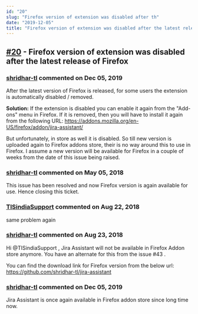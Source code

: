 ```yaml
---
id: "20"
slug: "Firefox version of extension was disabled after th"
date: "2019-12-05"
title: "Firefox version of extension was disabled after the latest release of Firefox"
---
```



## [#20](https://github.com/shridhar-tl/jira-assistant/issues/20) - Firefox version of extension was disabled after the latest release of Firefox

### [shridhar-tl](https://github.com/shridhar-tl) commented on Dec 05, 2019

After the latest version of Firefox is released, for some users the extension is automatically disabled / removed.

**Solution:**
If the extension is disabled you can enable it again from the "Add-ons" menu in Firefox. If it is removed, then you will have to install it again from the following URL: https://addons.mozilla.org/en-US/firefox/addon/jira-assistant/

But unfortunately, in store as well it is disabled. So till new version is uploaded again to Firefox addons store, their is no way around this to use in Firefox. I assume a new version will be available for Firefox in a couple of weeks from the date of this issue being raised.

### [shridhar-tl](https://github.com/shridhar-tl) commented on May 05, 2018

This issue has been resolved and now Firefox version is again available for use. Hence closing this ticket.

### [TISindiaSupport](https://github.com/TISindiaSupport) commented on Aug 22, 2018

same problem again

### [shridhar-tl](https://github.com/shridhar-tl) commented on Aug 23, 2018

Hi @TISindiaSupport ,
Jira Assistant will not be available in Firefox Addon store anymore. You have an alternate for this from the issue #43 .

You can find the download link for Firefox version from the below url: https://github.com/shridhar-tl/jira-assistant


### [shridhar-tl](https://github.com/shridhar-tl) commented on Dec 05, 2019

Jira Assistant is once again available in Firefox addon store since long time now.
